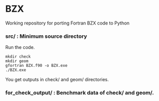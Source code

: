 # BZX
Working repository for porting Fortran BZX code to Python

### src/ : Minimum source directory
Run the code.
```
mkdir check
mkdir geom
gfortran BZX.f90 -o BZX.exe
./BZX.exe
```
You get outputs in check/ and geom/ directories.

### for_check_output/ : Benchmark data of check/ and geom/.
